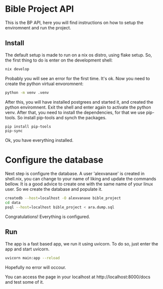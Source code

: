 # Bible Project API

This is the BP API, here you will find instructions on how to setup the enviromnent and run the project.

## Install

The default setup is made to run on a nix os distro, using flake setup. So, the first thing to do is enter on the development shell:

```bash
nix develop
```

Probably you will see an error for the first time. It's ok. Now you need to create the python virtual envoromnent:
```bash
python -m venv .venv
```

After this, you will have installed postgrees and started it, and created the python enviromnent. Exit the shell and enter again to activate the python venv.
After that, you need to install the dependencies, for that we use pip-tools. So install pip-tools and synch the packages.

```bash
pip install pip-tools
pip-sync
```

Ok, you have everything installed.

# Configure the database

Next step is configure the database. A user 'alexvanaxe' is created in shell.nix, you can change to your name of liking and update the commands bellow. It is a good advice to create one with the same name of your linux user.
So we create the database and populate it.

```bash
createdb --host=localhost -O alexvanaxe bible_project
cd data
psql --host=localhost bible_project < ara.dump.sql
```

Congratulations! Everything is configured.

## Run

The app is a fast based app, we run it using uvicorn. To do so, just enter the app and start uvicorn.

```bash
uvicorn main:app --reload
```

Hopefully no error will occour.

You can access the page in your localhost at http://localhost:8000/docs and test some of it.

